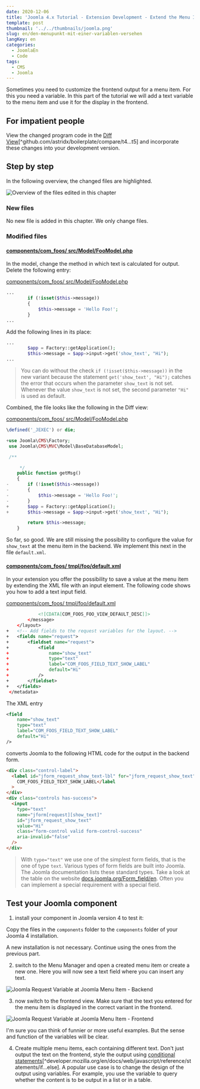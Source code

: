 ```yaml
---
date: 2020-12-06
title: 'Joomla 4.x Tutorial - Extension Development - Extend the Menu Item with a Variable'
template: post
thumbnail: '../../thumbnails/joomla.png'
slug: en/den-menupunkt-mit-einer-variablen-versehen
langKey: en
categories:
  - JoomlaEn
  - Code
tags:
  - CMS
  - Joomla
---
```


Sometimes you need to customize the frontend output for a menu item. For this you need a variable. In this part of the tutorial we will add a text variable to the menu item and use it for the display in the frontend.

## For impatient people

View the changed program code in the [Diff View](https://github.com/astridx/boilerplate/compare/t4...t5)[^github.com/astridx/boilerplate/compare/t4...t5] and incorporate these changes into your development version.

## Step by step

In the following overview, the changed files are highlighted.

![Overview of the files edited in this chapter](/images/tree5.png)

### New files

No new file is added in this chapter. We only change files.

### Modified files

<!-- prettier-ignore -->
#### [components/com\_foos/ src/Model/FooModel.php](https://github.com/astridx/boilerplate/compare/t4...t5#diff-599caddf64a6ed0c335bc9c9f828f029)

In the model, change the method in which text is calculated for output. Delete the following entry:

[components/com_foos/ src/Model/FooModel.php](https://github.com/astridx/boilerplate/blob/56a9f22f960df214695b4719046f9573fa354451/src/components/com_foos/src/Model/FooModel.php)

```php
...
		if (!isset($this->message))
		{
			$this->message = 'Hello Foo!';
		}
...
```

Add the following lines in its place:

```php
...
		$app = Factory::getApplication();
		$this->message = $app->input->get('show_text', "Hi");
...
```

> You can do without the check `if (!isset($this->message))` in the new variant because the statement `get('show_text', "Hi");` catches the error that occurs when the parameter `show_text` is not set. Whenever the value `show_text` is not set, the second parameter `"Hi"` is used as default.

Combined, the file looks like the following in the Diff view:

[components/com_foos/ src/Model/FooModel.php](https://github.com/astridx/boilerplate/blob/56a9f22f960df214695b4719046f9573fa354451/src/components/com_foos/src/Model/FooModel.php)

```php {diff}
\defined('_JEXEC') or die;

+use Joomla\CMS\Factory;
 use Joomla\CMS\MVC\Model\BaseDatabaseModel;

 /**

 	 */
 	public function getMsg()
 	{
-		if (!isset($this->message))
-		{
-			$this->message = 'Hello Foo!';
-		}
+		$app = Factory::getApplication();
+		$this->message = $app->input->get('show_text', "Hi");

 		return $this->message;
 	}

```

So far, so good. We are still missing the possibility to configure the value for `show_text` at the menu item in the backend. We implement this next in the file `default.xml`.

<!-- prettier-ignore -->
#### [components/com\_foos/ tmpl/foo/default.xml](https://github.com/astridx/boilerplate/compare/t4...t5#diff-35fa310ee8efa91ecb0e9f7c604d413f)

In your extension you offer the possibility to save a value at the menu item by extending the XML file with an input element. The following code shows you how to add a text input field.

[components/com_foos/ tmpl/foo/default.xml](https://github.com/astridx/boilerplate/blob/56a9f22f960df214695b4719046f9573fa354451/src/components/com_foos/tmpl/foo/default.xml)

```xml {diff}
 			<![CDATA[COM_FOOS_FOO_VIEW_DEFAULT_DESC]]>
 		</message>
 	</layout>
+	<!-- Add fields to the request variables for the layout. -->
+	<fields name="request">
+		<fieldset name="request">
+			<field
+				name="show_text"
+				type="text"
+				label="COM_FOOS_FIELD_TEXT_SHOW_LABEL"
+				default="Hi"
+			/>
+		</fieldset>
+	</fields>
 </metadata>

```

The XML entry

```xml
<field
	name="show_text"
	type="text"
	label="COM_FOOS_FIELD_TEXT_SHOW_LABEL"
	default="Hi"
/>
```

converts Joomla to the following HTML code for the output in the backend form.

```html
<div class="control-label">
  <label id="jform_request_show_text-lbl" for="jform_request_show_text">
    COM_FOOS_FIELD_TEXT_SHOW_LABEL</label
  >
</div>
<div class="controls has-success">
  <input
    type="text"
    name="jform[request][show_text]"
    id="jform_request_show_text"
    value="Hi"
    class="form-control valid form-control-success"
    aria-invalid="false"
  />
</div>
```

> With `type="text"` we use one of the simplest form fields, that is the one of type `text`. Various types of form fields are built into Joomla. The Joomla documentation lists these standard types. Take a look at the table on the website [docs.joomla.org/Form_field/en](https://docs.joomla.org/Form_field/en). Often you can implement a special requirement with a special field.

## Test your Joomla component

1. install your component in Joomla version 4 to test it:

Copy the files in the `components` folder to the `components` folder of your Joomla 4 installation.

A new installation is not necessary. Continue using the ones from the previous part.

2. switch to the Menu Manager and open a created menu item or create a new one. Here you will now see a text field where you can insert any text.

![Joomla Request Variable at Joomla Menu Item - Backend](/images/j4x6x1.png)

3. now switch to the frontend view. Make sure that the text you entered for the menu item is displayed in the correct variant in the frontend.

![Joomla Request Variable at Joomla Menu Item - Frontend](/images/j4x6x2.png)

I'm sure you can think of funnier or more useful examples. But the sense and function of the variables will be clear.

4. Create multiple menu items, each containing different text. Don't just output the text on the frontend, style the output using [conditional statements](https://developer.mozilla.org/en/docs/Web/JavaScript/Reference/Statements/if...else)[^developer.mozilla.org/en/docs/web/javascript/reference/statements/if...else]. A popular use case is to change the design of the output using variables. For example, you use the variable to query whether the content is to be output in a list or in a table.
